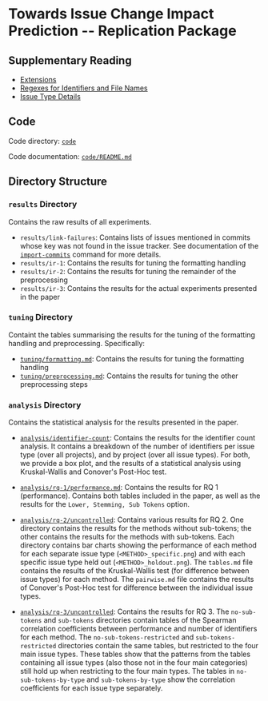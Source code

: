 # Towards Issue Change Impact Prediction -- Replication Package

## Supplementary Reading

- [Extensions](docs/extensions.md)
- [Regexes for Identifiers and File Names](docs/regexes.md)
- [Issue Type Details](docs/issue_types.md)

## Code
Code directory: [`code`](code)

Code documentation: [`code/README.md`](code/README.md)

## Directory Structure

### `results` Directory

Contains the raw results of all experiments.

- `results/link-failures`: Contains lists of issues mentioned in commits whose key was not found in the issue tracker. See documentation of the [`import-commits`](code/README.md) command for more details.
- `results/ir-1`: Contains the results for tuning the formatting handling
- `results/ir-2`: Contains the results for tuning the remainder of the preprocessing
- `results/ir-3`: Contains the results for the actual experiments presented in the paper

### `tuning` Directory

Containt the tables summarising the results for the tuning of the formatting handling and preprocessing. Specifically:

- [`tuning/formatting.md`](tuning/formatting.md): Contains the results for tuning the formatting handling
- [`tuning/preprocessing.md`](tuning/preprocessing.md): Contains the results for tuning the other preprocessing steps

### `analysis` Directory

Contains the statistical analysis for the results presented in the paper.

- [`analysis/identifier-count`](analysis/identifier-count): Contains the results for the identifier count analysis. It contains a breakdown of the number of identifiers per issue type (over all projects), and by project (over all issue types). For both, we provide a box plot, and the results of a statistical analysis using Kruskal-Wallis and Conover's Post-Hoc test.

- [`analysis/rq-1/performance.md`](analysis/rq-1/performance.md): Contains the results for RQ 1 (performance). Contains both tables included in the paper, as well as the results for the `Lower, Stemming, Sub Tokens` option.

- [`analysis/rq-2/uncontrolled`](analysis/rq-2/uncontrolled): Contains various results for RQ 2. One directory contains the results for the methods without sub-tokens; the other contains the results for the methods with sub-tokens. Each directory contains bar charts showing the performance of each method for each separate issue type (`<METHOD>_specific.png`) and with each specific issue type held out (`<METHOD>_holdout.png`). The `tables.md` file contains the results of the Kruskal-Wallis test (for difference between issue types) for each method. The `pairwise.md` file contains the results of Conover's Post-Hoc test for difference between the individual issue types.

- [`analysis/rq-3/uncontrolled`](analysis/rq-3/uncontrolled): Contains the results for RQ 3. The `no-sub-tokens` and `sub-tokens` directories contain tables of the Spearman correlation coefficients between performance and number of identifiers for each method. The `no-sub-tokens-restricted` and `sub-tokens-restricted` directories contain the same tables, but restricted to the four main issue types. These tables show that the patterns from the tables containing all issue types (also those not in the four main categories) still hold up when restricting to the four main types. The tables in `no-sub-tokens-by-type` and `sub-tokens-by-type` show the correlation coefficients for each issue type separately.
